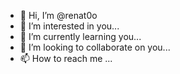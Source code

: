 - 👋 Hi, I’m @renat0o
- 👀 I’m interested in you...
- 🌱 I’m currently learning you...
- 💞️ I’m looking to collaborate on you...
- 📫 How to reach me ...

<!---
renat0o/renat0o is a ✨ special ✨ repository because its `README.md` (this file) appears on your GitHub profile.
You can click the Preview link to take a look at your changes.
--->
